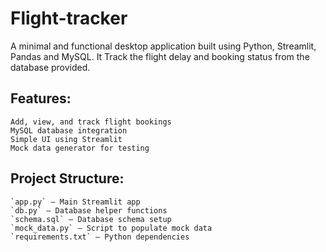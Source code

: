 # Flight-tracker
A minimal and functional desktop application built using Python, Streamlit, Pandas and MySQL. It Track the flight delay and booking status from the database provided.
## Features:
    Add, view, and track flight bookings
    MySQL database integration
    Simple UI using Streamlit
    Mock data generator for testing
## Project Structure:
    `app.py` – Main Streamlit app
    `db.py` – Database helper functions
    `schema.sql` – Database schema setup
    `mock_data.py` – Script to populate mock data
    `requirements.txt` – Python dependencies
